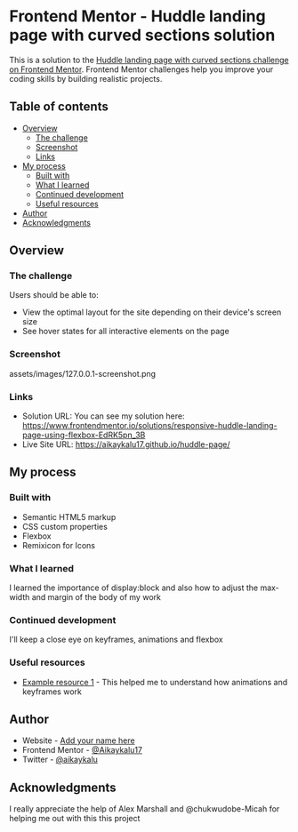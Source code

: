# Frontend Mentor - Huddle landing page with curved sections solution

This is a solution to the [Huddle landing page with curved sections challenge on Frontend Mentor](https://www.frontendmentor.io/challenges/huddle-landing-page-with-curved-sections-5ca5ecd01e82137ec91a50f2). Frontend Mentor challenges help you improve your coding skills by building realistic projects. 

## Table of contents

- [Overview](#overview)
  - [The challenge](#the-challenge)
  - [Screenshot](#screenshot)
  - [Links](#links)
- [My process](#my-process)
  - [Built with](#built-with)
  - [What I learned](#what-i-learned)
  - [Continued development](#continued-development)
  - [Useful resources](#useful-resources)
- [Author](#author)
- [Acknowledgments](#acknowledgments)



## Overview

### The challenge

Users should be able to:

- View the optimal layout for the site depending on their device's screen size
- See hover states for all interactive elements on the page

### Screenshot

assets/images/127.0.0.1-screenshot.png



### Links

- Solution URL: You can see my solution here: https://www.frontendmentor.io/solutions/responsive-huddle-landing-page-using-flexbox-EdRK5pn_3B
- Live Site URL: https://aikaykalu17.github.io/huddle-page/

## My process

### Built with

- Semantic HTML5 markup
- CSS custom properties
- Flexbox
- Remixicon for Icons



### What I learned

I learned the importance of display:block and also how to adjust the max-width and margin of the body of my work

### Continued development

I'll keep a close eye on keyframes, animations and flexbox



### Useful resources

- [Example resource 1](https://www.w3schools.com) - This helped me to understand how animations and keyframes work



## Author

- Website - [Add your name here](https://www.your-site.com)
- Frontend Mentor - [@Aikaykalu17](https://www.frontendmentor.io/profile/Aikaykalu17)
- Twitter - [@aikaykalu](https://www.twitter.com/aikaykalu)



## Acknowledgments

I really appreciate the help of Alex Marshall and @chukwudobe-Micah for helping me out with this this project


